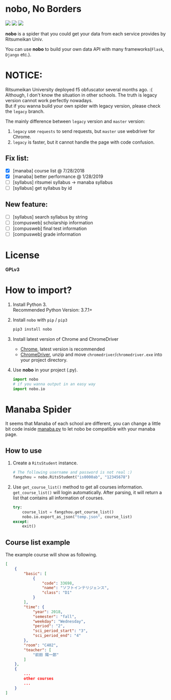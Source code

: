 # nobo, **N**o **B**orders
![](https://img.shields.io/badge/Ritsumeikan%20University-API-blue.svg?colorA=990000&colorB=444444&longCache=true&style=flat) ![](https://img.shields.io/badge/Python-3.7.1-green.svg?longCache=true&style=flat) ![](https://img.shields.io/badge/Chrome-WebDriver-blue.svg?logo=Google%20Chrome&style=flat)

**nobo** is a spider that you could get your data from each service provides by Ritsumeikan Univ.

You can use **nobo** to build your own data API with many frameworks(`Flask`, `Django` etc.).

# NOTICE:
Ritsumeikan University deployed f5 obfuscator several months ago. :(  
Although, I don't know the situation in other schools. The truth is legacy version cannot work perfectly nowadays.  
But if you wanna build your own spider with legacy version, please check the `legacy` branch.

The mainly difference between `legacy` version and `master` version:  
1. `legacy` use `requests` to send requests, but `master` use webdriver for Chrome.
2. `legacy` is faster, but it cannot handle the page with code confusion.

## Fix list:
- [x] [manaba] course list @ 7/28/2018
- [x] [manaba] better performance @ 1/28/2019
- [ ] [syllabus] ritsumei syllabus -> manaba syllabus
- [ ] [syllabus] get syllabus by id

## New feature:
- [ ] [syllabus] search syllabus by string
- [ ] [compusweb] scholarship information
- [ ] [compusweb] final test information
- [ ] [compusweb] grade information

# License
__GPLv3__

# How to import?
1. Install Python 3.  
Recommended Python Version: 3.7.1+
2. Install `nobo` with `pip` / `pip3`

    ```bash
    pip3 install nobo
    ```
3. Install latest version of Chrome and ChromeDriver
   - [Chrome](https://www.google.com/chrome/), latest version is recommended
   - [ChromeDriver](http://chromedriver.chromium.org/downloads), unzip and move `chromedriver`/`chromedriver.exe` into your project directory.
4. Use **nobo** in your project (.py).

    ```python
    import nobo
    # if you wanna output in an easy way
    import nobo.io
    ```

# Manaba Spider
It seems that Manaba of each school are different, you can change a little bit code inside [manaba.py](manaba.py) to let nobo be compatible with your manaba page.

## How to use
1. Create a `RitsStudent` instance.

    ```python
    # The following username and password is not real :)
    fangzhou = nobo.RitsStudent("is0000ab", "12345678")
    ```

2. Use `get_course_list()` method to get all courses information.  
`get_course_list()` will login automatically. After parsing, it will return a list that contains all information of courses.

    ```python
    try:
        course_list = fangzhou.get_course_list()
        nobo.io.export_as_json("temp.json", course_list)
    except:
        exit()
    ```

## Course list example
The example course will show as following.

```json
[
    {
        "basic": [
            {
                "code": 33698,
                "name": "ソフトインテリジェンス",
                "class": "D1"
            }
        ],
        "time": {
            "year": 2018,
            "semester": "fall",
            "weekday": "Wednesday",
            "period": "2",
            "sci_period_start": "3",
            "sci_period_end": "4"
        },
        "room": "C402",
        "teacher": [
            "前田 陽一郎"
        ]
    },
    {
        ...
        other courses
        ...
    }
]
```
